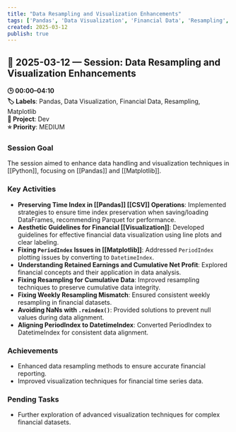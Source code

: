 ```yaml
---
title: "Data Resampling and Visualization Enhancements"
tags: ['Pandas', 'Data Visualization', 'Financial Data', 'Resampling', 'Matplotlib']
created: 2025-03-12
publish: true
---
```


## 📅 2025-03-12 — Session: Data Resampling and Visualization Enhancements

**🕒 00:00–04:10**  
**🏷️ Labels**: Pandas, Data Visualization, Financial Data, Resampling, Matplotlib  
**📂 Project**: Dev  
**⭐ Priority**: MEDIUM  


### Session Goal
The session aimed to enhance data handling and visualization techniques in [[Python]], focusing on [[Pandas]] and [[Matplotlib]].

### Key Activities
- **Preserving Time Index in [[Pandas]] [[CSV]] Operations**: Implemented strategies to ensure time index preservation when saving/loading DataFrames, recommending Parquet for performance.
- **Aesthetic Guidelines for Financial [[Visualization]]**: Developed guidelines for effective financial data visualization using line plots and clear labeling.
- **Fixing `PeriodIndex` Issues in [[Matplotlib]]**: Addressed `PeriodIndex` plotting issues by converting to `DatetimeIndex`.
- **Understanding Retained Earnings and Cumulative Net Profit**: Explored financial concepts and their application in data analysis.
- **Fixing Resampling for Cumulative Data**: Improved resampling techniques to preserve cumulative data integrity.
- **Fixing Weekly Resampling Mismatch**: Ensured consistent weekly resampling in financial datasets.
- **Avoiding NaNs with `.reindex()`**: Provided solutions to prevent null values during data alignment.
- **Aligning PeriodIndex to DatetimeIndex**: Converted PeriodIndex to DatetimeIndex for consistent data alignment.

### Achievements
- Enhanced data resampling methods to ensure accurate financial reporting.
- Improved visualization techniques for financial time series data.

### Pending Tasks
- Further exploration of advanced visualization techniques for complex financial datasets.
